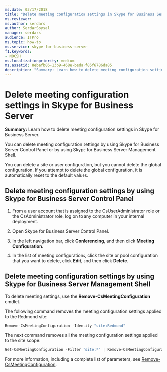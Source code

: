 ```yaml
---
ms.date: 03/17/2018
title: "Delete meeting configuration settings in Skype for Business Server"
ms.reviewer: 
ms.author: serdars
author: SerdarSoysal
manager: serdars
audience: ITPro
ms.topic: how-to
ms.service: skype-for-business-server
f1.keywords:
- NOCSH
ms.localizationpriority: medium
ms.assetid: 8ebafb86-13b9-468e-beda-f85f6786da85
description: "Summary: Learn how to delete meeting configuration settings in Skype for Business Server."
---
```


# Delete meeting configuration settings in Skype for Business Server
 
**Summary:** Learn how to delete meeting configuration settings in Skype for Business Server.
  
You can delete meeting configuration settings by using Skype for Business Server Control Panel or by using Skype for Business Server Management Shell.
  
You can delete a site or user configuration, but you cannot delete the global configuration. If you attempt to delete the global configuration, it is automatically reset to the default values.
  
## Delete meeting configuration settings by using Skype for Business Server Control Panel

1. From a user account that is assigned to the CsUserAdministrator role or the CsAdministrator role, log on to any computer in your internal deployment.
    
2.  Open Skype for Business Server Control Panel.
    
3. In the left navigation bar, click **Conferencing**, and then click **Meeting Configuration**.
    
4. In the list of meeting configurations, click the site or pool configuration that you want to delete, click **Edit**, and then click **Delete**.
    
## Delete meeting configuration settings by using Skype for Business Server Management Shell

To delete meeting settings, use the **Remove-CsMeetingConfiguration** cmdlet.
  
The following command removes the meeting configuration settings applied to the Redmond site:
  
```PowerShell
Remove-CsMeetingConfiguration -Identity "site:Redmond"
```

The next command removes all the meeting configuration settings applied to the site scope:
  
```PowerShell
Get-CsMeetingConfiguration -Filter "site:*" | Remove-CsMeetingConfiguration
```

For more information, including a complete list of parameters, see [Remove-CsMeetingConfiguration](/powershell/module/skype/remove-csmeetingconfiguration?view=skype-ps).

